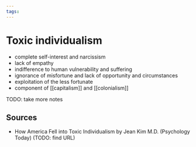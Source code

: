 ```yaml
---
tags:
---
```


# Toxic individualism

- complete self-interest and narcissism
- lack of empathy
- indifference to human vulnerability and suffering
- ignorance of misfortune and lack of opportunity and circumstances
- exploitation of the less fortunate
- component of [[capitalism]] and [[colonialism]]

TODO: take more notes

## Sources

- How America Fell into Toxic Individualism by Jean Kim M.D. (Psychology Today) (TODO: find URL)
